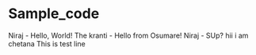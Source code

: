 # Sample_code

Niraj - Hello, World!
The kranti - Hello from Osumare!
Niraj - SUp?
hii i am chetana
This is test line
